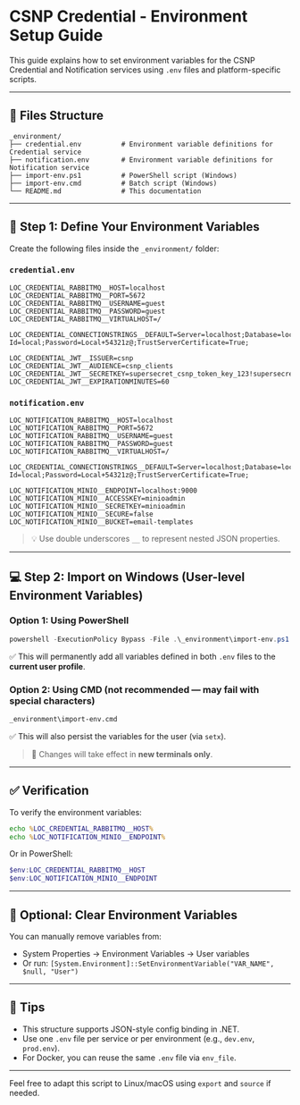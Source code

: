 # CSNP Credential - Environment Setup Guide

This guide explains how to set environment variables for the CSNP Credential and Notification services using `.env` files and platform-specific scripts.

---

## 📁 Files Structure

```
_environment/
├── credential.env          # Environment variable definitions for Credential service
├── notification.env        # Environment variable definitions for Notification service
├── import-env.ps1          # PowerShell script (Windows)
├── import-env.cmd          # Batch script (Windows)
└── README.md               # This documentation
```

---

## 🔧 Step 1: Define Your Environment Variables

Create the following files inside the `_environment/` folder:

### `credential.env`
```env
LOC_CREDENTIAL_RABBITMQ__HOST=localhost
LOC_CREDENTIAL_RABBITMQ__PORT=5672
LOC_CREDENTIAL_RABBITMQ__USERNAME=guest
LOC_CREDENTIAL_RABBITMQ__PASSWORD=guest
LOC_CREDENTIAL_RABBITMQ__VIRTUALHOST=/

LOC_CREDENTIAL_CONNECTIONSTRINGS__DEFAULT=Server=localhost;Database=local_csnp;User Id=local;Password=Local+54321z@;TrustServerCertificate=True;

LOC_CREDENTIAL_JWT__ISSUER=csnp
LOC_CREDENTIAL_JWT__AUDIENCE=csnp_clients
LOC_CREDENTIAL_JWT__SECRETKEY=supersecret_csnp_token_key_123!supersecret_csnp_token_key_123!
LOC_CREDENTIAL_JWT__EXPIRATIONMINUTES=60
```

### `notification.env`
```env
LOC_NOTIFICATION_RABBITMQ__HOST=localhost
LOC_NOTIFICATION_RABBITMQ__PORT=5672
LOC_NOTIFICATION_RABBITMQ__USERNAME=guest
LOC_NOTIFICATION_RABBITMQ__PASSWORD=guest
LOC_NOTIFICATION_RABBITMQ__VIRTUALHOST=/

LOC_CREDENTIAL_CONNECTIONSTRINGS__DEFAULT=Server=localhost;Database=local_csnp;User Id=local;Password=Local+54321z@;TrustServerCertificate=True;

LOC_NOTIFICATION_MINIO__ENDPOINT=localhost:9000
LOC_NOTIFICATION_MINIO__ACCESSKEY=minioadmin
LOC_NOTIFICATION_MINIO__SECRETKEY=minioadmin
LOC_NOTIFICATION_MINIO__SECURE=false
LOC_NOTIFICATION_MINIO__BUCKET=email-templates
```

> 💡 Use double underscores `__` to represent nested JSON properties.

---

## 💻 Step 2: Import on Windows (User-level Environment Variables)

### Option 1: Using PowerShell

```powershell
powershell -ExecutionPolicy Bypass -File .\_environment\import-env.ps1
```

✅ This will permanently add all variables defined in both `.env` files to the **current user profile**.

### Option 2: Using CMD (not recommended — may fail with special characters)

```cmd
_environment\import-env.cmd
```

✅ This will also persist the variables for the user (via `setx`).

> 📝 Changes will take effect in **new terminals only**.

---

## ✅ Verification

To verify the environment variables:

```cmd
echo %LOC_CREDENTIAL_RABBITMQ__HOST%
echo %LOC_NOTIFICATION_MINIO__ENDPOINT%
```

Or in PowerShell:

```powershell
$env:LOC_CREDENTIAL_RABBITMQ__HOST
$env:LOC_NOTIFICATION_MINIO__ENDPOINT
```

---

## 🧹 Optional: Clear Environment Variables

You can manually remove variables from:

- System Properties → Environment Variables → User variables
- Or run: `[System.Environment]::SetEnvironmentVariable("VAR_NAME", $null, "User")`

---

## 🧪 Tips

- This structure supports JSON-style config binding in .NET.
- Use one `.env` file per service or per environment (e.g., `dev.env`, `prod.env`).
- For Docker, you can reuse the same `.env` file via `env_file`.

---

Feel free to adapt this script to Linux/macOS using `export` and `source` if needed.

